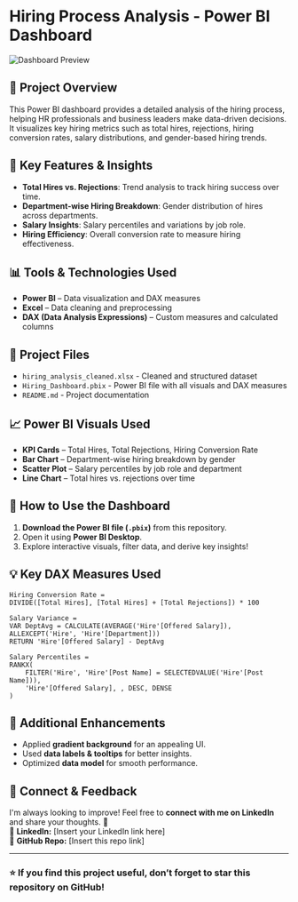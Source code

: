 # **Hiring Process Analysis - Power BI Dashboard**

![Dashboard Preview](insert_image_link_here)

## **📌 Project Overview**
This Power BI dashboard provides a detailed analysis of the hiring process, helping HR professionals and business leaders make data-driven decisions. It visualizes key hiring metrics such as total hires, rejections, hiring conversion rates, salary distributions, and gender-based hiring trends.

## **🎯 Key Features & Insights**
- **Total Hires vs. Rejections**: Trend analysis to track hiring success over time.
- **Department-wise Hiring Breakdown**: Gender distribution of hires across departments.
- **Salary Insights**: Salary percentiles and variations by job role.
- **Hiring Efficiency**: Overall conversion rate to measure hiring effectiveness.

## **📊 Tools & Technologies Used**
- **Power BI** – Data visualization and DAX measures
- **Excel** – Data cleaning and preprocessing
- **DAX (Data Analysis Expressions)** – Custom measures and calculated columns

## **📂 Project Files**
- `hiring_analysis_cleaned.xlsx` - Cleaned and structured dataset
- `Hiring_Dashboard.pbix` - Power BI file with all visuals and DAX measures
- `README.md` - Project documentation

## **📈 Power BI Visuals Used**
- **KPI Cards** – Total Hires, Total Rejections, Hiring Conversion Rate
- **Bar Chart** – Department-wise hiring breakdown by gender
- **Scatter Plot** – Salary percentiles by job role and department
- **Line Chart** – Total hires vs. rejections over time

## **📢 How to Use the Dashboard**
1. **Download the Power BI file (`.pbix`)** from this repository.
2. Open it using **Power BI Desktop**.
3. Explore interactive visuals, filter data, and derive key insights!

## **💡 Key DAX Measures Used**
```DAX
Hiring Conversion Rate = 
DIVIDE([Total Hires], [Total Hires] + [Total Rejections]) * 100

Salary Variance = 
VAR DeptAvg = CALCULATE(AVERAGE('Hire'[Offered Salary]), ALLEXCEPT('Hire', 'Hire'[Department]))
RETURN 'Hire'[Offered Salary] - DeptAvg

Salary Percentiles = 
RANKX(
    FILTER('Hire', 'Hire'[Post Name] = SELECTEDVALUE('Hire'[Post Name])),
    'Hire'[Offered Salary], , DESC, DENSE
)
```

## **📎 Additional Enhancements**
- Applied **gradient background** for an appealing UI.
- Used **data labels & tooltips** for better insights.
- Optimized **data model** for smooth performance.

## **🔗 Connect & Feedback**
I'm always looking to improve! Feel free to **connect with me on LinkedIn** and share your thoughts. 🚀  
📌 **LinkedIn:** [Insert your LinkedIn link here]  
📌 **GitHub Repo:** [Insert this repo link]

---

### ⭐ If you find this project useful, don’t forget to **star this repository** on GitHub!
